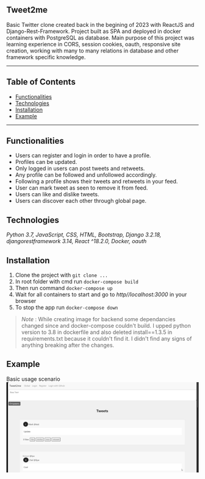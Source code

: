 ## Tweet2me

Basic Twitter clone created back in the begining of 2023 with ReactJS and Django-Rest-Framework. Project built as SPA and deployed in docker containers with PostgreSQL as database. Main purpose of this project was learning experience in CORS, session cookies, oauth, responsive site creation, working with many to many relations in database and other framework specific knowledge.
_________________________
## Table of Contents
- [Functionalities](#Functionalities)
- [Technologies](#technologies)
- [Installation](#installation)
- [Example](#usage)
____________________________
## Functionalities

- Users can register and login in order to have a profile.
- Profiles can be updated.
- Only logged in users can post tweets and retweets.
- Any profile can be followed and unfollowed accordingly.
- Following a profile shows their tweets and retweets in your feed.
- User can mark tweet as seen to remove it from feed.
- Users can like and dislike tweets.
- Users can discover each other through global page.

## Technologies

*Python 3.7, JavaScript, CSS, HTML, Bootstrap, Django 3.2.18, djangorestframework 3.14, React ^18.2.0, Docker, oauth*

## Installation 

1. Clone the project with `git clone ...`
2. In root folder with cmd run `docker-compose build`
3. Then run command `docker-compose up`
4. Wait for all containers to start and go to *http//localhost:3000* in your browser
5. To stop the app run `docker-compose down`

>*Note* : While creating image for backend some dependancies changed since and docker-compose couldn't build. I upped python version to 3.8 in dockerfile and also deleted install==1.3.5 in requirements.txt because it couldn't find it. I didn't find any signs of anything breaking after the changes.

## Example

Basic usage scenario
![Any text here](Tweet2me_scenario.gif)
